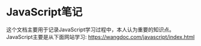 # JavaScript笔记
这个文档主要用于记录JavaScript学习过程中，本人认为重要的知识点。
JavaScript主要是从下面网站学习:
https://wangdoc.com/javascript/index.html
